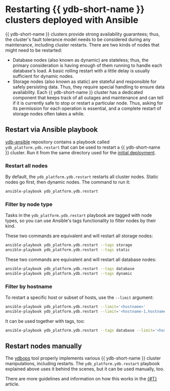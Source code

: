 # Restarting {{ ydb-short-name }} clusters deployed with Ansible

{{ ydb-short-name }} clusters provide strong availability guarantees; thus, the cluster's fault tolerance model needs to be considered during any maintenance, including cluster restarts. There are two kinds of nodes that might need to be restarted:

* Database nodes (also known as dynamic) are stateless; thus, the primary consideration is having enough of them running to handle each database's load. A basic rolling restart with a little delay is usually sufficient for dynamic nodes.
* Storage nodes (also known as static) are stateful and responsible for safely persisting data. Thus, they require special handling to ensure data availability. Each {{ ydb-short-name }} cluster has a dedicated component that keeps track of all outages and maintenance and can tell if it is currently safe to stop or restart a particular node. Thus, asking for its permission for each operation is essential, and a complete restart of storage nodes often takes a while.

## Restart via Ansible playbook

[ydb-ansible](https://github.com/ydb-platform/ydb-ansible) repository contains a playbook called `ydb_platform.ydb.restart` that can be used to restart a {{ ydb-short-name }} cluster. Run it from the same directory used for the [initial deployment](initial-deployment.md).

### Restart all nodes

By default, the `ydb_platform.ydb.restart` restarts all cluster nodes. Static nodes go first, then dynamic nodes. The command to run it:

```bash
ansible-playbook ydb_platform.ydb.restart
```

### Filter by node type

Tasks in the `ydb_platform.ydb.restart` playbook are tagged with node types, so you can use Ansible's tags functionality to filter nodes by their kind. 

These two commands are equivalent and will restart all storage nodes:

```bash
ansible-playbook ydb_platform.ydb.restart --tags storage
ansible-playbook ydb_platform.ydb.restart --tags static
```

These two commands are equivalent and will restart all database nodes:
```bash
ansible-playbook ydb_platform.ydb.restart --tags database
ansible-playbook ydb_platform.ydb.restart --tags dynamic
```

### Filter by hostname 

To restart a specific host or subset of hosts, use the `--limit` argument:

```bash
ansible-playbook ydb_platform.ydb.restart --limit='<hostname>'
ansible-playbook ydb_platform.ydb.restart --limit='<hostname-1,hostname-2>'
```

It can be used together with tags, too:
```bash
ansible-playbook ydb_platform.ydb.restart --tags database --limit='<hostname>'
```

## Restart nodes manually

The [ydbops](https://github.com/ydb-platform/ydbops) tool properly implements various {{ ydb-short-name }} cluster manipulations, including restarts. The `ydb_platform.ydb.restart` playbook explained above uses it behind the scenes, but it can be used manually, too.

There are more guidelines and information on how this works in the [{#T}](../manual/maintenance-without-downtime.md) article.
